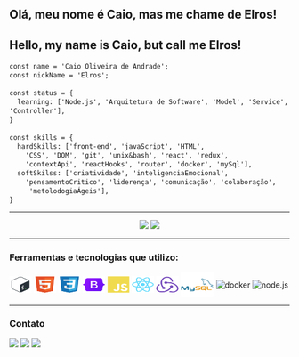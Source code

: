 ## Olá, meu nome é Caio, mas me chame de Elros!
## Hello, my name is Caio, but call me Elros!

```
const name = 'Caio Oliveira de Andrade';
const nickName = 'Elros';

const status = {
  learning: ['Node.js', 'Arquitetura de Software', 'Model', 'Service', 'Controller'],
}

const skills = {
  hardSkills: ['front-end', 'javaScript', 'HTML',
    'CSS', 'DOM', 'git', 'unix&bash', 'react', 'redux',
    'contextApi', 'reactHooks', 'router', 'docker', 'mySql'],
  softSkilss: ['criatividade', 'inteligenciaEmocional',
    'pensamentoCritico', 'liderença', 'comunicação', 'colaboração',
     'metolodogiaÁgeis'],
}

```

---

<div align="center">
  <img height="160em" src="https://github-readme-stats.vercel.app/api?username=caiooliveirah09&show_icons=true&theme=dracula&include_all_commits=true&count_private=true&icon_color=2FC18C&title_color=2FC18C&bg_color=1A1D21"/>
  <img height="160em" src="https://github-readme-stats.vercel.app/api/top-langs/?username=caiooliveirah09&layout=compact&langs_count=7&theme=dracula&title_color=2FC18C&bg_color=1A1D21"/>
</div>

---

### Ferramentas e tecnologias que utilizo:

<div>
  <img align="center" alt="bash" height="30" width="40" src="https://raw.githubusercontent.com/devicons/devicon/master/icons/bash/bash-original.svg">
  <img align="center" alt="HTML" height="30" width="40" src="https://raw.githubusercontent.com/devicons/devicon/master/icons/html5/html5-original.svg">
  <img align="center" alt="CSS" height="30" width="40" src="https://raw.githubusercontent.com/devicons/devicon/master/icons/css3/css3-original.svg">
  <img align="center" alt="bootstrap" height="30" width="40" src="https://raw.githubusercontent.com/devicons/devicon/master/icons/bootstrap/bootstrap-original.svg">
  <img align="center" alt="Js" height="30" width="40" src="https://raw.githubusercontent.com/devicons/devicon/master/icons/javascript/javascript-plain.svg">
  <img align="center" alt="React" height="30" width="40" src="https://raw.githubusercontent.com/devicons/devicon/master/icons/react/react-original.svg">
  <img align="center" alt="redux" height="30" width="40" src="https://raw.githubusercontent.com/devicons/devicon/master/icons/redux/redux-original.svg">
  <img align="center" alt="mysql" height="45" width="60" src="https://raw.githubusercontent.com/devicons/devicon/master/icons/mysql/mysql-original-wordmark.svg">
  <img align="center" alt="docker" height="35" width="50" src="https://cdn.jsdelivr.net/gh/devicons/devicon/icons/docker/docker-plain-wordmark.svg" />  
  <img align="center" alt="node.js" height="45" width="60" src="https://cdn.jsdelivr.net/gh/devicons/devicon/icons/nodejs/nodejs-original-wordmark.svg" />     
</div>

---

### Contato

<div>
  <a href="https://www.linkedin.com/in/caio-oliveira-de-andrade/" target="_blank"><img src="https://img.shields.io/badge/-LinkedIn-%230077B5?style=for-the-badge&logo=linkedin&logoColor=white" target="_blank"></a> 
  <a href = "mailto:leelros@hotmail.com"><img src="https://img.shields.io/badge/-Gmail-%23333?style=for-the-badge&logo=gmail&logoColor=white" target="_blank"></a>
  <a href="https://instagram.com/caiooliveirah09" target="_blank"><img src="https://img.shields.io/badge/-Instagram-%23E4405F?style=for-the-badge&logo=instagram&logoColor=white" target="_blank"></a> 
</div>



